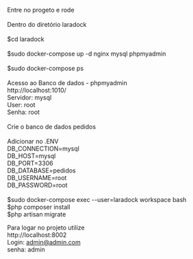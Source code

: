 
Entre no progeto e rode<br>
<br>
Dentro do diretório laradock<br>
<br>
$cd laradock<br>
<br>
$sudo docker-compose up -d nginx mysql phpmyadmin<br>
<br>
$sudo docker-compose ps<br>
<br>
Acesso ao Banco de dados - phpmyadmin<br>
http://localhost:1010/<br>
Servidor: mysql<br>
User: root<br>
Senha: root<br>
<br>
Crie o banco de dados pedidos<br>
<br>
Adicionar no .ENV <br>
DB_CONNECTION=mysql <br>
DB_HOST=mysql <br>
DB_PORT=3306 <br>
DB_DATABASE=pedidos<br> 
DB_USERNAME=root <br>
DB_PASSWORD=root <br>
<br>
$sudo docker-compose exec --user=laradock workspace bash<br>
$php composer install<br>
$php artisan migrate<br>

Para logar no projeto utilize <br>
http://localhost:8002 <br>
Login: admin@admin.com <br>
senha: admin <br>



